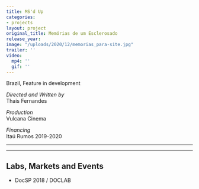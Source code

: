 ```yaml
---
title: MS'd Up
categories:
- projects
layout: project
original_title: Memórias de um Esclerosado
release_year: 
image: "/uploads/2020/12/memorias_para-site.jpg"
trailer: ''
video:
  mp4: ''
  gif: ''
---
```


Brazil, Feature in development

_Directed and Written by_  
Thais Fernandes

_Production_  
Vulcana Cinema

_Financing_  
Itaú Rumos 2019-2020

---

---

## Labs, Markets and Events

- DocSP 2018 / DOCLAB
